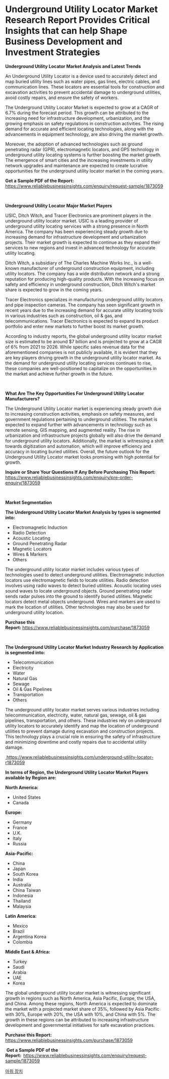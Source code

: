 <p><h1>Underground Utility Locator Market Research Report Provides Critical Insights that can help Shape Business Development and Investment Strategies</h1></p><p><strong>Underground Utility Locator Market Analysis and Latest Trends</strong></p>
<p><p>An Underground Utility Locator is a device used to accurately detect and map buried utility lines such as water pipes, gas lines, electric cables, and communication lines. These locators are essential tools for construction and excavation activities to prevent accidental damage to underground utilities, avoid costly repairs, and ensure the safety of workers.</p><p>The Underground Utility Locator Market is expected to grow at a CAGR of 6.7% during the forecast period. This growth can be attributed to the increasing need for infrastructure development, urbanization, and the growing emphasis on safety regulations in construction activities. The rising demand for accurate and efficient locating technologies, along with the advancements in equipment technology, are also driving the market growth.</p><p>Moreover, the adoption of advanced technologies such as ground penetrating radar (GPR), electromagnetic locators, and GPS technology in underground utility locating systems is further boosting the market growth. The emergence of smart cities and the increasing investments in utility network upgrades and maintenance are expected to create lucrative opportunities for the underground utility locator market in the coming years.</p></p>
<p><strong>Get a Sample PDF of the Report:&nbsp;</strong> <a href="https://www.reliablebusinessinsights.com/enquiry/request-sample/1873059">https://www.reliablebusinessinsights.com/enquiry/request-sample/1873059</a></p>
<p>&nbsp;</p>
<p><strong>Underground Utility Locator Major Market Players</strong></p>
<p><p>USIC, Ditch Witch, and Tracer Electronics are prominent players in the underground utility locator market. USIC is a leading provider of underground utility locating services with a strong presence in North America. The company has been experiencing steady growth due to increasing demand for infrastructure development and urbanization projects. Their market growth is expected to continue as they expand their services to new regions and invest in advanced technology for accurate utility locating.</p><p>Ditch Witch, a subsidiary of The Charles Machine Works Inc., is a well-known manufacturer of underground construction equipment, including utility locators. The company has a wide distribution network and a strong reputation for producing high-quality products. With the increasing focus on safety and efficiency in underground construction, Ditch Witch's market share is expected to grow in the coming years.</p><p>Tracer Electronics specializes in manufacturing underground utility locators and pipe inspection cameras. The company has seen significant growth in recent years due to the increasing demand for accurate utility locating tools in various industries such as construction, oil & gas, and telecommunications. Tracer Electronics is expected to expand its product portfolio and enter new markets to further boost its market growth.</p><p>According to industry reports, the global underground utility locator market size is estimated to be around $7 billion and is projected to grow at a CAGR of 6% from 2021 to 2026. While specific sales revenue data for the aforementioned companies is not publicly available, it is evident that they are key players driving growth in the underground utility locator market. As the demand for underground utility locating services continues to rise, these companies are well-positioned to capitalize on the opportunities in the market and achieve further growth in the future.</p></p>
<p>&nbsp;</p>
<p><strong>What Are The Key Opportunities For Underground Utility Locator Manufacturers?</strong></p>
<p><p>The Underground Utility Locator market is experiencing steady growth due to increasing construction activities, emphasis on safety measures, and government regulations pertaining to underground utilities. The market is expected to expand further with advancements in technology such as remote sensing, GIS mapping, and augmented reality. The rise in urbanization and infrastructure projects globally will also drive the demand for underground utility locators. Additionally, the market is witnessing a shift towards digitization and automation, which will improve efficiency and accuracy in locating buried utilities. Overall, the future outlook for the Underground Utility Locator market looks promising with high potential for growth.</p></p>
<p><strong>Inquire or Share Your Questions If Any Before Purchasing This Report:</strong> <a href="https://www.reliablebusinessinsights.com/enquiry/pre-order-enquiry/1873059">https://www.reliablebusinessinsights.com/enquiry/pre-order-enquiry/1873059</a></p>
<p>&nbsp;</p>
<p><strong>Market Segmentation</strong></p>
<p><strong>The Underground Utility Locator Market Analysis by types is segmented into:</strong></p>
<p><ul><li>Electromagnetic Induction</li><li>Radio Detection</li><li>Acoustic Locating</li><li>Ground Penetrating Radar</li><li>Magnetic Locators</li><li>Wires & Markers</li><li>Others</li></ul></p>
<p><p>The underground utility locator market includes various types of technologies used to detect underground utilities. Electromagnetic induction locators use electromagnetic fields to locate utilities. Radio detection involves using radio waves to detect buried utilities. Acoustic locating uses sound waves to locate underground objects. Ground penetrating radar sends radar pulses into the ground to identify buried utilities. Magnetic locators detect metal objects underground. Wires and markers are used to mark the location of utilities. Other technologies may also be used for underground utility location.</p></p>
<p><strong>Purchase this Report:&nbsp;</strong><a href="https://www.reliablebusinessinsights.com/purchase/1873059">https://www.reliablebusinessinsights.com/purchase/1873059</a></p>
<p>&nbsp;</p>
<p><strong>The Underground Utility Locator Market Industry Research by Application is segmented into:</strong></p>
<p><ul><li>Telecommunication</li><li>Electricity</li><li>Water</li><li>Natural Gas</li><li>Sewage</li><li>Oil & Gas Pipelines</li><li>Transportation</li><li>Others</li></ul></p>
<p><p>The underground utility locator market serves various industries including telecommunication, electricity, water, natural gas, sewage, oil & gas pipelines, transportation, and others. These industries rely on underground utility locators to accurately identify and map the location of underground utilities to prevent damage during excavation and construction projects. This technology plays a crucial role in ensuring the safety of infrastructure and minimizing downtime and costly repairs due to accidental utility damage.</p></p>
<p><a href="https://www.reliablebusinessinsights.com/underground-utility-locator-r1873059">&nbsp;https://www.reliablebusinessinsights.com/underground-utility-locator-r1873059</a></p>
<p><strong>In terms of Region, the Underground Utility Locator Market Players available by Region are:</strong></p>
<p>
    <p> <strong> North America: </strong>
        <ul>
            <li>United States</li>
            <li>Canada</li>
        </ul>
        </p> 
    <p> <strong> Europe: </strong>
        <ul>
            <li>Germany</li>
            <li>France</li>
            <li>U.K.</li>
            <li>Italy</li>
            <li>Russia</li>
        </ul>
        </p> 
    <p> <strong> Asia-Pacific: </strong>
        <ul>
            <li>China</li>
            <li>Japan</li>
            <li>South Korea</li>
            <li>India</li>
            <li>Australia</li>
            <li>China Taiwan</li>
            <li>Indonesia</li>
            <li>Thailand</li>
            <li>Malaysia</li>
        </ul>
        </p> 
    <p> <strong> Latin America: </strong>
        <ul>
            <li>Mexico</li>
            <li>Brazil</li>
            <li>Argentina Korea</li>
            <li>Colombia</li>
        </ul>
        </p> 
    <p> <strong> Middle East & Africa: </strong>
        <ul>
            <li>Turkey</li>
            <li>Saudi</li>
            <li>Arabia</li>
            <li>UAE</li>
            <li>Korea</li>
        </ul>
    </p>
    </p>
<p><p>The global underground utility locator market is witnessing significant growth in regions such as North America, Asia Pacific, Europe, the USA, and China. Among these regions, North America is expected to dominate the market with a projected market share of 35%, followed by Asia Pacific with 30%, Europe with 20%, the USA with 10%, and China with 5%. The growth in these regions can be attributed to increasing infrastructure development and governmental initiatives for safe excavation practices.</p></p>
<p><strong>Purchase this Report: </strong><a href="https://www.reliablebusinessinsights.com/purchase/1873059">https://www.reliablebusinessinsights.com/purchase/1873059</a></p>
<p>&nbsp;<strong>Get a Sample PDF of the Report:&nbsp;&nbsp;</strong><a href="https://www.reliablebusinessinsights.com/enquiry/request-sample/1873059">https://www.reliablebusinessinsights.com/enquiry/request-sample/1873059</a></p>
<p><strong></strong></p>
<p><p><a href="https://github.com/shampaakter36/Market-Research-Report-List-1/blob/main/1981834173575.md">마취 장치</a></p></p>